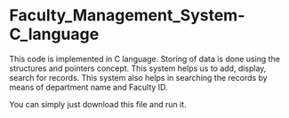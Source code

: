 # Faculty_Management_System-C_language

This code is implemented in C language. 
Storing of data is done using the structures and pointers concept. 
This system helps us to add, display, search for records.
This system also helps in searching the records by means of department name and Faculty ID.

You can simply just download this file and run it.
